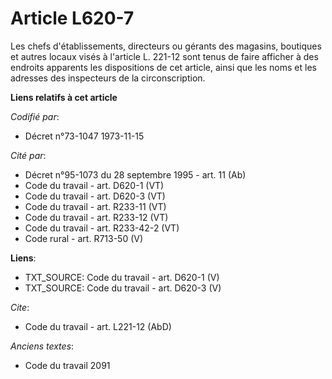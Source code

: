 # Article L620-7

Les chefs d'établissements, directeurs ou gérants des magasins, boutiques et autres locaux visés à l'article L. 221-12 sont
tenus de faire afficher à des endroits apparents les dispositions de cet article, ainsi que les noms et les adresses des
inspecteurs de la circonscription.

**Liens relatifs à cet article**

_Codifié par_:

  - Décret n°73-1047 1973-11-15

_Cité par_:

  - Décret n°95-1073 du 28 septembre 1995 - art. 11 (Ab)
  - Code du travail - art. D620-1 (VT)
  - Code du travail - art. D620-3 (VT)
  - Code du travail - art. R233-11 (VT)
  - Code du travail - art. R233-12 (VT)
  - Code du travail - art. R233-42-2 (VT)
  - Code rural - art. R713-50 (V)

**Liens**:

  - TXT_SOURCE: Code du travail - art. D620-1 (V)
  - TXT_SOURCE: Code du travail - art. D620-3 (V)

_Cite_:

  - Code du travail - art. L221-12 (AbD)

_Anciens textes_:

  - Code du travail 2091
